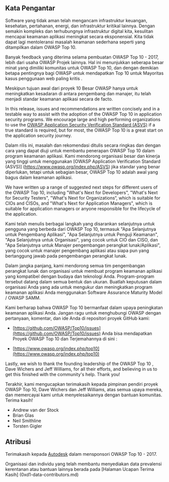 ## Kata Pengantar

Software yang tidak aman telah mengancam infrastruktur keuangan, kesehatan, pertahanan, energi, dan infrastruktur kritikal lainnya. Dengan semakin kompleks dan terhubungnya infrastruktur digital kita, kesulitan mencapai keamanan aplikasi meningkat secara eksponensial. Kita tidak dapat lagi mentoleransi masalah keamanan sederhana seperti yang ditampilkan dalam OWASP Top 10.


Banyak feedback yang diterima selama pembuatan OWASP Top 10 - 2017, lebih dari usaha OWASP Projek lainnya. Hal ini menunjukkan seberapa besar minat yang dimiliki komunitas untuk OWASP Top 10, dan dengan demikian betapa pentingnya bagi OWASP untuk mendapatkan Top 10 untuk Mayoritas kasus penggunaan web paling kritis .

Meskipun tujuan awal dari proyek 10 Besar OWASP hanya untuk meningkatkan kesadaran di antara pengembang dan manajer, itu telah menjadi standar keamanan aplikasi secara de facto.

In this release, issues and recommendations are written concisely and in a testable way to assist with the adoption of the OWASP Top 10 in application security programs. We encourage large and high performing organizations to use the [OWASP Application Security Verification Standard (ASVS)](https://www.owasp.org/index.php/ASVS) if a true standard is required, but for most, the OWASP Top 10 is a great start on the application security journey.

Dalam rilis ini, masalah dan rekomendasi ditulis secara ringkas dan dengan cara yang dapat diuji untuk membantu penerapan OWASP Top 10 dalam program keamanan aplikasi. Kami mendorong organisasi besar dan kinerja yang tinggi untuk menggunakan [OWASP Application Verification Standard (ASVS)] (https://www.owasp.org/index.php/ASVS) jika standar yang benar diperlukan, tetapi untuk sebagian besar, OWASP Top 10 adalah awal yang bagus dalam keamanan aplikasi.

We have written up a range of suggested next steps for different users of the OWASP Top 10, including "What's Next for Developers", "What's Next for Security Testers", "What's Next for Organizations“, which is suitable for CIOs and CISOs, and "What's Next for Application Managers", which is suitable for application managers or anyone responsible for the lifecycle of the application.

Kami telah menulis berbagai langkah yang disarankan selanjutnya untuk pengguna yang berbeda dari OWASP Top 10, termasuk "Apa Selanjutnya untuk Pengembang Aplikasi", "Apa Selanjutnya untuk Penguji Keamanan", "Apa Selanjutnya untuk Organisasi", yang cocok untuk CIO dan CISO, dan "Apa Selanjutnya untuk Manajer pengembangan perangkat lunak/Aplikasi", yang cocok untuk manajer pengembang aplikasi atau siapa pun yang bertanggung jawab pada pengembangan perangkat lunak.

Dalam jangka panjang, kami mendorong semua tim pengembangan perangkat lunak dan organisasi untuk membuat program keamanan aplikasi yang kompatibel dengan budaya dan teknologi Anda. Program-program tersebut datang dalam semua bentuk dan ukuran. Buatlah keputusan dalam organisasi Anda yang ada untuk mengukur dan meningkatkan program keamanan aplikasi Anda menggunakan
Software Assurance Maturity Model / OWASP SAMM.

Kami berharap bahwa OWASP Top 10 bermanfaat dalam upaya peningkatan keamanan aplikasi Anda. Jangan ragu untuk menghubungi OWASP dengan pertanyaan, komentar, dan ide Anda di repositori proyek GitHub kami:

* [https://github.com/OWASP/Top10/issues](https://github.com/OWASP/Top10/issues)
Anda bisa mendapatkan Proyek OWASP Top 10  dan Terjemahannya di sini :

* [https://www.owasp.org/index.php/top10](https://www.owasp.org/index.php/top10)

Lastly, we wish to thank the founding leadership of the OWASP Top 10 , Dave Wichers and Jeff Williams, for all their efforts, and believing in us to get this finished with the community's help. Thank you!

Terakhir, kami mengucapkan terimakasih kepada pimpinan pendiri proyek OWASP Top 10, Dave Wichers dan Jeff Williams, atas semua upaya mereka, dan memercayai kami untuk menyelesaikannya dengan bantuan komunitas. Terima kasih!

* Andrew van der Stock
* Brian Glas
* Neil Smithline
* Torsten Gigler

## Atribusi
Terimakasih kepada [Autodesk](https://www.autodesk.com) dalam mensponsori OWASP Top 10 - 2017.

Organisasi dan individu yang telah membantu menyediakan data prevalensi kerentanan atau bantuan lainnya berada pada [Halaman Ucapan Terima Kasih] (0xd1-data-contributors.md)
